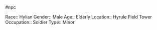 #npc 

Race:: Hylian
Gender:: Male
Age:: Elderly
Location:: Hyrule Field Tower
Occupation:: Soldier
Type:: Minor
